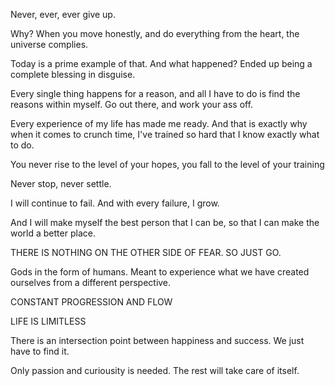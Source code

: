 Never, ever, ever give up.

Why? When you move honestly, and do everything from the heart, the universe complies.

Today is a prime example of that. And what happened? Ended up being a complete blessing in disguise.

Every single thing happens for a reason, and all I have to do is find the reasons within myself. Go out there, and work your ass off.

Every experience of my life has made me ready. And that is exactly why when it comes to crunch time, I've trained so hard that I know exactly what to do.

You never rise to the level of your hopes, you fall to the level of your training

Never stop, never settle.

I will continue to fail. And with every failure, I grow.

And I will make myself the best person that I can be, so that I can make the world a better place.

THERE IS NOTHING ON THE OTHER SIDE OF FEAR. SO JUST GO.

Gods in the form of humans. Meant to experience what we have created ourselves from a different perspective.

CONSTANT PROGRESSION AND FLOW

LIFE IS LIMITLESS

There is an intersection point between happiness and success. We just have to find it.

Only passion and curiousity is needed. The rest will take care of itself.
